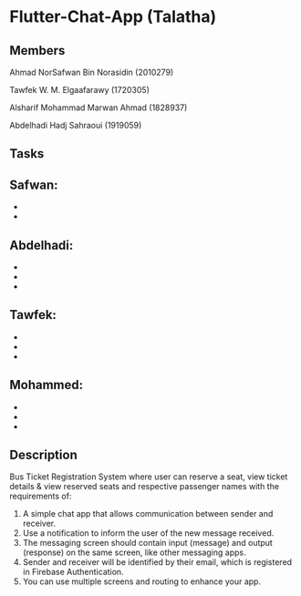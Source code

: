 # Flutter-Chat-App (Talatha)

## Members
Ahmad NorSafwan Bin Norasidin (2010279)

Tawfek W. M. Elgaafarawy (1720305)

Alsharif Mohammad Marwan Ahmad (1828937)

Abdelhadi Hadj Sahraoui (1919059)

## Tasks
Safwan:
- 
- 
- 

Abdelhadi:
- 
- 
- 
- 

Tawfek:
- 
- 
- 
- 

Mohammed:
- 
- 
- 
- 

## Description
Bus Ticket Registration System where user can reserve a seat, view ticket details & view reserved seats and respective passenger names with the requirements of:
1. A simple chat app that allows communication between sender and receiver.
2. Use a notification to inform the user of the new message received.
3. The messaging screen should contain input (message) and output (response) on the same screen, like other messaging apps.
4. Sender and receiver will be identified by their email, which is registered in Firebase Authentication.
5. You can use multiple screens and routing to enhance your app.
